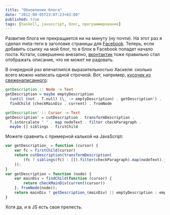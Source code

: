 ```yaml
---
title: "Обновление блога"
date: "2012-09-05T23:07:23+03:00"
published: true
tags: [haskell, javascript, блог, программирование]
---
```


Развитие блога не прекращается ни на минуту (ну почти). На этот раз я сделал meta-теги в заголовке страницы
для [Facebook](http://developers.facebook.com/docs/opengraph/objects/builtin/). Теперь, если добавить ссылку на мой
блог, то в блок в Facebook попадет начало поста. Кстати, совершенно внезапно, [вконтактик](http://vk.com) тоже
правильно стал отображать описание, что не может не радовать.

В очередной раз впечатлился выразительностью Хаскеля: cколько всего можно написать одной строчкой. Вот, например,
[кусочек из свеженаписанного](https://github.com/dikmax/haskell-blog/blob/b481af3dfe181198065840031607fc7a9ecc365e/src/Site.hs#L149):

~~~~~haskell
getDescription :: Node -> Text
getDescription = maybe emptyDescription 
  (until (not . T.null) (\_ -> emptyDescription) . getDescription') . 
  findChild (checkMainDiv . current) . fromNode

getDescription' :: Cursor -> Text
getDescription' = cutDescription . transformDescription .
  T.intercalate " " . map nodeText . filter checkParagraph .
  maybe [] siblings . firstChild
~~~~~

Можете сравнить с примерной калькой на JavaScript:

~~~~~javascript
var getDescription_ = function (cursor) {
    var fc = firstChild(cursor)
    return cutDescription(transformDescription(
        (fc ? siblings(fc) : []).filter(checkParagraph).map(nodeText).join(" ")
    ));
}
var getDescription = function (node) {
    var mainDiv = findChild(function (cursor) {
        return checkMainDiv(current(cursor))
    }, fromNode(node));
    return mainDiv ? getDescription_(mainDiv) || emptyDescription : emptyDescription;
}
~~~~~

Хотя да, и в JS есть своя прелесть.

